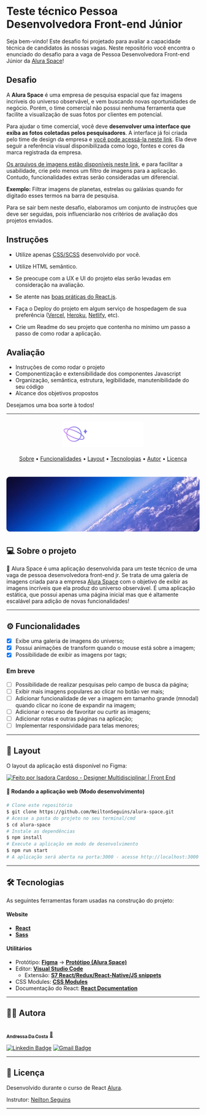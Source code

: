 # Teste técnico Pessoa Desenvolvedora Front-end Júnior

Seja bem-vindo! Este desafio foi projetado para avaliar a capacidade técnica de candidatos às nossas vagas. Neste repositório você encontra o enunciado do desafio para a vaga de Pessoa Desenvolvedora Front-end Júnior da [Alura Space](https://www.alura.com.br/)!

## Desafio

A **Alura Space** é uma empresa de pesquisa espacial que faz imagens incríveis do universo observável, e vem buscando novas oportunidades de negócio. Porém, o time comercial não possui nenhuma ferramenta que facilite a visualização de suas fotos por clientes em potencial.

Para ajudar o time comercial, você deve **desenvolver uma interface que exiba as fotos coletadas pelos pesquisadores**. A interface já foi criada pelo time de design da empresa e [você pode acessá-la neste link](https://www.figma.com/file/Y1W8HJHKqlUdDFeWi8e4cz/Alura-Space-%7C-React%3A-arquivos-est%C3%A1ticos). Ela deve seguir a referência visual disponibilizada como logo, fontes e cores da marca registrada da empresa.

[Os arquivos de imagens estão disponíveis neste link](https://github.com/NeiltonSeguins/teste-tecnico-alura-space/archive/refs/heads/main.zip), e para facilitar a usabilidade, crie pelo menos um filtro de imagens para a aplicação. Contudo, funcionalidades extras serão consideradas um diferencial.

**Exemplo:** Filtrar imagens de planetas, estrelas ou galáxias quando for digitado esses termos na barra de pesquisa.

Para se sair bem neste desafio, elaboramos um conjunto de instruções que deve ser seguidas, pois influenciarão nos critérios de avaliação dos projetos enviados.

## Instruções

-   Utilize apenas [CSS/SCSS](https://sass-guidelin.es/) desenvolvido por você.

-   Utilize HTML semântico.

-   Se preocupe com a UX e UI do projeto elas serão levadas em consideração na avaliação.

-   Se atente nas [boas práticas do React.js](https://dev.to/abrahamlawson/react-style-guide-24pp).

-   Faça o Deploy do projeto em algum serviço de hospedagem de sua preferência ([Vercel](https://vercel.com/), [Heroku](https://www.heroku.com/), [Netlify](https://www.netlify.com/), etc).

-   Crie um Readme do seu projeto que contenha no mínimo um passo a passo de como rodar a aplicação.

## Avaliação

-   Instruções de como rodar o projeto
-   Componentização e extensibilidade dos componentes Javascript
-   Organização, semântica, estrutura, legibilidade, manutenibilidade do seu código
-   Alcance dos objetivos propostos

Desejamos uma boa sorte à todos!

---

<h4 align="center"> 
	<img alt="Alura Space" title="#AluraSpace" src="./src/componentes/Cabecalho/logo.png" />
</h4>
<p align="center">
 <a href="#-sobre-o-projeto">Sobre</a> •
 <a href="#-funcionalidades">Funcionalidades</a> •
 <a href="#-layout">Layout</a> •
 <a href="#-tecnologias">Tecnologias</a> •
 <a href="#-autor">Autor</a> • 
 <a href="#user-content--licença">Licença</a>
</p>

<h1 align="center">
    <img alt="Alura Space" title="#AluraSpace" src="./src/paginas/PaginaInicial/banner.png" />
</h1>

## 💻 Sobre o projeto

🚀 Alura Space é uma aplicação desenvolvida para um teste técnico de uma vaga de pessoa desenvolvedora front-end jr. Se trata de uma galeria de imagens criada para a empresa [Alura Space](https://www.alura.com.br/) com o objetivo de exibir as imagens incríveis que ela produz do universo observável. É uma aplicação estática, que possui apenas uma página inicial mas que é altamente escalável para adição de novas funcionalidades!

---

## ⚙️ Funcionalidades

-   [x] Exibe uma galeria de imagens do universo;
-   [x] Possui animações de transform quando o mouse está sobre a imagem;
-   [x] Possibilidade de exibir as imagens por tags;

### Em breve

-   [ ] Possibilidade de realizar pesquisas pelo campo de busca da página;
-   [ ] Exibir mais imagens populares ao clicar no botão ver mais;
-   [ ] Adicionar funcionalidade de ver a imagem em tamanho grande (mnodal) quando clicar no ícone de expandir na imagem;
-   [ ] Adicionar o recurso de favoritar ou curtir as imagens;
-   [ ] Adicionar rotas e outras páginas na aplicação;
-   [ ] Implementar responsividade para telas menores;

---

## 🎨 Layout

O layout da aplicação está disponível no Figma:

<a href="https://www.figma.com/file/Y1W8HJHKqlUdDFeWi8e4cz/Alura-Space-%7C-React%3A-arquivos-est%C3%A1ticos?node-id=89%3A4">
  <img alt="Feito por Isadora Cardoso - Designer Multidisciplinar | Front End" src="https://img.shields.io/badge/Acessar%20Layout%20-Figma-%2304D361">
</a>

#### 🧭 Rodando a aplicação web (Modo desenvolvimento)

```bash
# Clone este repositório
$ git clone https://github.com/NeiltonSeguins/alura-space.git
# Acesse a pasta do projeto no seu terminal/cmd
$ cd alura-space
# Instale as dependências
$ npm install
# Execute a aplicação em modo de desenvolvimento
$ npm run start
# A aplicação será aberta na porta:3000 - acesse http://localhost:3000
```

---

## 🛠 Tecnologias

As seguintes ferramentas foram usadas na construção do projeto:

#### **Website**

-   **[React](https://reactjs.org/)**
-   **[Sass](https://sass-lang.com/)**

#### **Utilitários**

-   Protótipo: **[Figma](https://www.figma.com/)** → **[Protótipo (Alura Space)](https://www.figma.com/file/Y1W8HJHKqlUdDFeWi8e4cz/Alura-Space-%7C-React%3A-arquivos-est%C3%A1ticos?node-id=89%3A4)**
-   Editor: **[Visual Studio Code](https://code.visualstudio.com/)**
    -   Extensão: **[S7 React/Redux/React-Native/JS snippets](https://marketplace.visualstudio.com/items?itemName=dsznajder.es7-react-js-snippets)**
-   CSS Modules: **[CSS Modules](https://github.com/css-modules/css-modules)**
-   Documentação do React: **[React Documentation](https://create-react-app.dev/docs/adding-a-stylesheet/)**

---

## 👩‍💻 Autora

<a href="https://www.instagram.com/andressacostaaaaaa/">
 <img style="border-radius: 50%;" src="https://github.com/AndressaDaCosta.png" width="100px;" alt=""/>
 <br />
 <sub><b>Andressa Da Costa</b></sub></a> <a href="https://www.linkedin.com/in/andressa-da-costa" title="Alura Space">🚀</a>
 <br />

[![Linkedin Badge](https://img.shields.io/badge/-AndressaDaCosta-blue?style=flat-square&logo=Linkedin&logoColor=white&link=https://www.linkedin.com/in/ne%C3%ADlton-seguins-bb8786a6/)](https://www.linkedin.com/in/andressa-da-costa)
[![Gmail Badge](https://img.shields.io/badge/-andressadacostan@gmail.com-c14438?style=flat-square&logo=Gmail&logoColor=white&link=mailto:andressadacostan@gmail.com)](mailto:andressadacostan@gmail.com)

---

## 📝 Licença

Desenvolvido durante o curso de React [Alura](https://www.alura.com.br/).

Instrutor: [Neilton Seguins](https://www.linkedin.com/in/ne%C3%ADlton-seguins-bb8786a6/)

---
